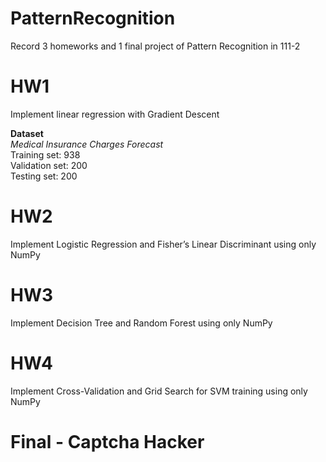 # PatternRecognition
Record 3 homeworks and 1 final project of Pattern Recognition in 111-2

# HW1
Implement linear regression with Gradient Descent

**Dataset**  
*Medical Insurance Charges Forecast*  
Training set: 938  
Validation set: 200  
Testing set: 200  

# HW2
Implement Logistic Regression and Fisher’s Linear Discriminant using only NumPy


# HW3
Implement Decision Tree and Random Forest using only NumPy
# HW4
Implement Cross-Validation and Grid Search for SVM training using only NumPy
# Final - Captcha Hacker
